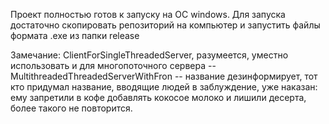 Проект полностью готов к запуску на ОС windows. Для запуска достаточно скопировать репозиторий на компьютер и запустить файлы формата .exe 
из папки release

Замечание: ClientForSingleThreadedServer, разумеется, уместно использовать и для многопоточного сервера -- MultithreadedThreadedServerWithFron -- название дезинформирует, тот кто придумал название, вводящие людей в заблуждение, уже наказан: ему запретили в кофе добавлять кокосое молоко и лишили десерта, более такого не повторится.
